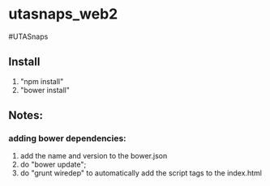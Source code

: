 utasnaps_web2
=============

#UTASnaps

## Install
1. "npm install"
2. "bower install"

## Notes:
### adding bower dependencies: 
1. add the name and version to the bower.json
2. do "bower update";
3. do "grunt wiredep" to automatically add the script tags to the index.html
